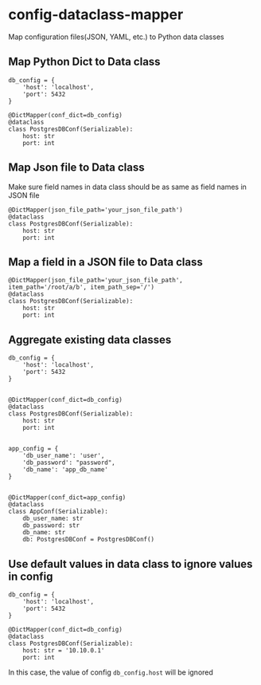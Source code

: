 # config-dataclass-mapper
Map configuration files(JSON, YAML, etc.) to Python data classes

## Map Python Dict to Data class
```
db_config = {
    'host': 'localhost',
    'port': 5432
}

@DictMapper(conf_dict=db_config)
@dataclass
class PostgresDBConf(Serializable):
    host: str
    port: int
```

## Map Json file to Data class
Make sure field names in data class should be as same as field names in JSON file
```
@DictMapper(json_file_path='your_json_file_path')
@dataclass
class PostgresDBConf(Serializable):
    host: str
    port: int
```

## Map a field in a JSON file to Data class
```
@DictMapper(json_file_path='your_json_file_path', item_path='/root/a/b', item_path_sep='/')
@dataclass
class PostgresDBConf(Serializable):
    host: str
    port: int
```

## Aggregate existing data classes
```
db_config = {
    'host': 'localhost',
    'port': 5432
}


@DictMapper(conf_dict=db_config)
@dataclass
class PostgresDBConf(Serializable):
    host: str
    port: int


app_config = {
    'db_user_name': 'user',
    'db_password': "password",
    'db_name': 'app_db_name'
}


@DictMapper(conf_dict=app_config)
@dataclass
class AppConf(Serializable):
    db_user_name: str
    db_password: str
    db_name: str
    db: PostgresDBConf = PostgresDBConf()
```

## Use default values in data class to ignore values in config
```
db_config = {
    'host': 'localhost',
    'port': 5432
}

@DictMapper(conf_dict=db_config)
@dataclass
class PostgresDBConf(Serializable):
    host: str = '10.10.0.1'
    port: int
```
In this case, the value of config `db_config.host` will be ignored
